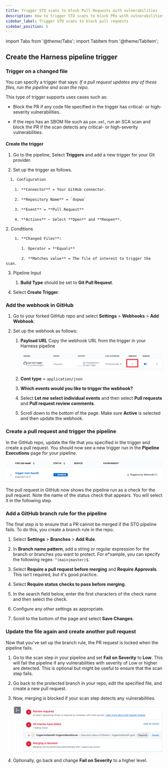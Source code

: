 ```yaml
---
title: Trigger STO scans to block Pull Requests with vulnerabilities
description: How to trigger STO scans to block PRs with vulnerabilities.
sidebar_label: Trigger STO scans to block pull requests
sidebar_position: 5
---
```


import Tabs from '@theme/Tabs';
import TabItem from '@theme/TabItem';

<!-- 
## Set up the pipeline

Do the following:

1. Fork the following repository into your GitHub account: https://github.com/GitHubGoneMad/dvpwa

2. In Harness, do the following:

   1. Select **Pipelines** > **Create a Pipeline**. Enter a name and click **Start**.

   2. Add a **Security Tests** stage and set it up as follows:

      1. Select **Third-party Git provider**.

      2. **Connector** = Your GitHub account connector.

      3. **Repository Name** = dvpwa

   3. In **Infrastructure**, select **Cloud** - **Linux** - **AMD**.

   4. In **Execution**, add a **Bandit** step. 

   5. Set **Fail on Severity** to **Medium**, apply your changes, and save the pipeline.   

-->

## Create the Harness pipeline trigger

### Trigger on a changed file 

You can specify a trigger that says: _If a pull request updates any of these files, run the pipeline and scan the repo._ 

This type of trigger supports uses cases such as:

- Block the PR if any code file specified in the trigger has critical- or high-severity vulnerabilities.

- If the repo has an SBOM file such as `pom.xml`, run an SCA scan and block the PR if the scan detects any critical- or high-severity vulnerabilities. 

#### Create the trigger

1. Go to the pipeline, Select **Triggers** and add a new trigger for your Git provider.

2. Set up the trigger as follows. 

<Tabs>
  <TabItem value="file-change-config" label="Configuration" default>
   
      1. Configuration

		1. **Connector** = Your GitHub connector.

		2. **Repository Name** = `dvpwa`

		3. **Event** = **Pull Request**

		4. **Actions** — Select **Open** and **Reopen**. 

  </TabItem>

  <TabItem value="file-change-conditions" label="Conditions">
   2. Conditions 

		1. **Changed Files**:
		   
		   1. Operator = **Equals**

		   2. **Matches value** = The file of interest to trigger the scan.

   </TabItem>

  <TabItem value="file-change-pipeline-input" label="Pipeline input">


   3. Pipeline Input 

        1. **Build Type** should be set to **Git Pull Request**.

3. Select **Create Trigger**. 

   </TabItem>

   <TabItem value="file-change-yaml" label="YAML definition">

  </TabItem>
</Tabs>

### Add the webhook in GitHub

1. Go to your forked GitHub repo and select **Settings** > **Webhooks** > **Add Webhook**.

2. Set up the webhook as follows:

   1. **Payload URL** Copy the webhook URL from the trigger in your Harness pipeline 
     
      ![](./static/trigger-tutorial/copy-webhook-url.png)

   2. **Cont type** = `application/json`

   3. **Which events would you like to trigger the webhook?**

     1. Select **Let me select individual events** and then select **Pull requests** and **Pull request review comments**. 
     
     2. Scroll down to the bottom of the page. Make sure **Active** is selected and then update the webhook.  

### Create a pull request and trigger the pipeline

In the GitHub repo, update the file that you specified in the trigger and create a pull request. You should now see a new trigger run in the **Pipeline Executions** page for your pipeline.

![](./static/trigger-tutorial/trigger-tut-pipeline-execution-page.png)

The pull request in GitHub now shows the pipeline run as a check for the pull request. Note the name of the status check that appears. You will select it in the following step. 

### Add a GitHub branch rule for the pipeline

The final step is to ensure that a PR cannot be merged if the STO pipeline fails. To do this, you create a branch rule in the repo.

1. Select **Settings** > **Branches** > **Add Rule**.

2. In **Branch name pattern**, add a string or regular expression for the branch or branches you want to protect. For e*xample, you can specify the following regex: `^(main|master)$`.

3. Select **Require a pull request before merging** and **Require Approvals**. This isn't required, but it's good practice.

4. Select **Require status checks to pass before merging**.

5. In the search field below, enter the first characters of the check name and then select the check. 

6. Configure any other settings as appropriate.

7. Scroll to the bottom of the page and select **Save Changes**.

### Update the file again and create another pull request

Now that you've set up the branch rule, the PR request is locked when the pipeline fails.

1. Go to the scan step in your pipeline and set **Fail on Severity** to **Low**. This will fail the pipeline if any vulnerabilities with severity of Low or higher are detected. This is optional but might be useful to ensure that the scan step fails. 

2. Go back to the protected branch in your repo, edit the specified file, and create a new pull request. 

3. Now, merging is blocked if your scan step detects any vulnerabilities. 

   ![](./static/trigger-tutorial/pr-check-failed.png)

4. Optionally, go back and change **Fail on Severity** to a higher level. 



